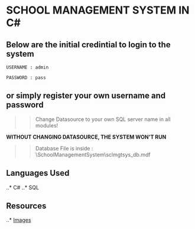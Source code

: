 # SCHOOL MANAGEMENT SYSTEM IN C#

## Below are the initial credintial to login to the system

```
USERNAME : admin    

PASSWORD : pass
```

## or simply register your own username and password 

>> Change Datasource to your own SQL server name in all modules!

**WITHOUT CHANGING DATASOURCE, THE SYSTEM WON'T RUN** 

>> Database File is inside : \SchoolManagementSystem\sclmgtsys_db.mdf 

## Languages Used

..* C#
..* SQL

## Resources

..* [Images](https://www.iconfinder.com/families/microworld)


